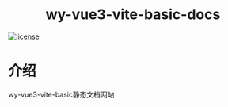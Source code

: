 <h1 align="center">wy-vue3-vite-basic-docs</h1>

[![license](https://img.shields.io/badge/license-MIT-green)](LICENSE)

# 介绍

wy-vue3-vite-basic静态文档网站
